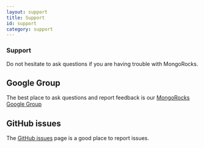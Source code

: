 ```yaml
---
layout: support
title: Support
id: support
category: support
---
```


### Support

Do not hesitate to ask questions if you are having trouble with MongoRocks.

## Google Group

The best place to ask questions and report feedback is our [MongoRocks Google Group](https://groups.google.com/forum/#!forum/mongo-rocks)

## GitHub issues

The [GitHub issues](https://github.com/facebook/rocksdb/issues) page is a good place to report issues.
